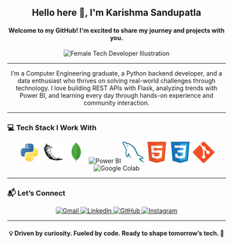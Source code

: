 <h2 align="center">Hello here 👋, I'm Karishma Sandupatla</h2>
<h4 align="center">Welcome to my GitHub! I'm excited to share my journey and projects with you.</h4>

<p align="center">
  <img src="https://i.pinimg.com/736x/77/1e/60/771e609e0f5ebbc063d4b2f01112ab37.jpg" width="300" alt="Female Tech Developer Illustration"/>
</p>

---

<p align="center">
  I’m a Computer Engineering graduate, a Python backend developer, and a data enthusiast who thrives on solving real-world challenges through technology.  
  I love building REST APIs with Flask, analyzing trends with Power BI, and learning every day through hands-on experience and community interaction.  
</p>

---

### 💻 Tech Stack I Work With

<p align="center">
  <img src="https://raw.githubusercontent.com/devicons/devicon/master/icons/python/python-original.svg" width="50" alt="Python"/>
  <img src="https://raw.githubusercontent.com/devicons/devicon/master/icons/flask/flask-original.svg" width="50" alt="Flask"/>
  <img src="https://raw.githubusercontent.com/devicons/devicon/master/icons/mongodb/mongodb-original.svg" width="50" alt="MongoDB"/>
  <img src="https://img.icons8.com/color/48/000000/power-bi.png" width="50" alt="Power BI"/>
  <img src="https://raw.githubusercontent.com/devicons/devicon/master/icons/mysql/mysql-original.svg" width="50" alt="MySQL"/>
  <img src="https://raw.githubusercontent.com/devicons/devicon/master/icons/html5/html5-original.svg" width="50" alt="HTML"/>
  <img src="https://raw.githubusercontent.com/devicons/devicon/master/icons/css3/css3-original.svg" width="50" alt="CSS"/>
  <img src="https://raw.githubusercontent.com/devicons/devicon/master/icons/git/git-original.svg" width="50" alt="Git"/>
  <img src="https://img.icons8.com/color/48/000000/google-colab.png" width="50" alt="Google Colab"/>
</p>

---

### 📬 Let’s Connect

<p align="center">
  <a href="mailto:ksbyte22@gmail.com" target="_blank">
    <img src="https://img.icons8.com/color/48/000000/gmail-new.png" width="40" alt="Gmail"/>
  </a>
  <a href="https://www.linkedin.com/in/karishmasandupatla/" target="_blank">
    <img src="https://img.icons8.com/color/48/000000/linkedin.png" width="40" alt="LinkedIn"/>
  </a>
  <a href="https://github.com/karishmasandupatla" target="_blank">
    <img src="https://img.icons8.com/ios-filled/50/000000/github.png" width="40" alt="GitHub"/>
  </a>
  <a href="https://www.instagram.com/your_instagram_username/" target="_blank">
    <img src="https://img.icons8.com/fluency/48/000000/instagram-new.png" width="40" alt="Instagram"/>
  </a>
</p>

---

<h4 align="center">💡 Driven by curiosity. Fueled by code. Ready to shape tomorrow’s tech. 🚀</h4>
